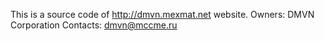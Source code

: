 This is a source code of http://dmvn.mexmat.net website.
Owners: DMVN Corporation
Contacts: dmvn@mccme.ru
